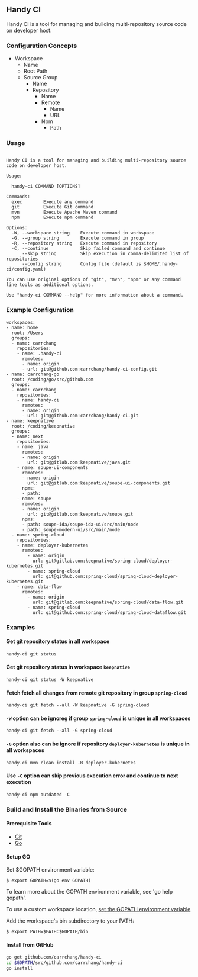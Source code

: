 ## Handy CI

Handy CI is a tool for managing and building multi-repository source code on developer host.

### Configuration Concepts

* Workspace
  * Name
  * Root Path
  * Source Group
    * Name
    * Repository
      * Name
      * Remote
        * Name
        * URL
      * Npm
        * Path

### Usage

```

Handy CI is a tool for managing and building multi-repository source code on developer host.

Usage:

  handy-ci COMMAND [OPTIONS]

Commands:
  exec        Execute any command
  git         Execute Git command
  mvn         Execute Apache Maven command
  npm         Execute npm command

Options:
  -W, --workspace string    Execute command in workspace
  -G, --group string        Execute command in group
  -R, --repository string   Execute command in repository
  -C, --continue            Skip failed command and continue
      --skip string         Skip execution in comma-delimited list of repositories
      --config string       Config file (default is $HOME/.handy-ci/config.yaml)

You can use original options of "git", "mvn", "npm" or any command line tools as additional options.

Use "handy-ci COMMAND --help" for more information about a command.

```

### Example Configuration

```
workspaces:
- name: home
  root: /Users
  groups:
  - name: carrchang
    repositories:
    - name: .handy-ci
      remotes:
      - name: origin
      - url: git@github.com:carrchang/handy-ci-config.git
- name: carrchang-go
  root: /coding/go/src/github.com
  groups:
  - name: carrchang
    repositories:
    - name: handy-ci
      remotes:
      - name: origin
      - url: git@github.com:carrchang/handy-ci.git
- name: keepnative
  root: /coding/keepnative
  groups:
  - name: next
    repositories:
    - name: java
      remotes:
      - name: origin
        url: git@gitlab.com:keepnative/java.git
    - name: soupe-ui-components
      remotes:
      - name: origin
        url: git@gitlab.com:keepnative/soupe-ui-components.git
      npms:
      - path:
    - name: soupe
      remotes:
      - name: origin
        url: git@gitlab.com:keepnative/soupe.git
      npms:
      - path: soupe-ida/soupe-ida-ui/src/main/node
      - path: soupe-modern-ui/src/main/node
  - name: spring-cloud
    repositories:
    - name: deployer-kubernetes
      remotes:
        - name: origin
          url: git@gitlab.com:keepnative/spring-cloud/deployer-kubernetes.git
        - name: spring-cloud
          url: git@github.com:spring-cloud/spring-cloud-deployer-kubernetes.git
    - name: data-flow
      remotes:
        - name: origin
          url: git@gitlab.com:keepnative/spring-cloud/data-flow.git
        - name: spring-cloud
          url: git@github.com:spring-cloud/spring-cloud-dataflow.git    
```

### Examples


#### Get git repository status in all workspace

```
handy-ci git status
``` 

#### Get git repository status in workspace `keepnative`

```
handy-ci git status -W keepnative
```

#### Fetch fetch all changes from remote git repository in group `spring-cloud`

```
handy-ci git fetch --all -W keepnative -G spring-cloud
```

#### `-W` option can be ignoreg if group `spring-cloud` is unique in all workspaces

```
handy-ci git fetch --all -G spring-cloud
```

#### `-G` option also can be ignore if repository `deployer-kubernetes` is unique in all workspaces

```
handy-ci mvn clean install -R deployer-kubernetes 
```

#### Use `-C` option can skip previous execution error and continue to next execution

```
handy-ci npm outdated -C
``` 

### Build and Install the Binaries from Source

#### Prerequisite Tools

* [Git](https://git-scm.com/)
* [Go](https://golang.org/dl/)

#### Setup GO

Set $GOPATH environment variable:
```
$ export GOPATH=$(go env GOPATH)
```

To learn more about the GOPATH environment variable, see 'go help gopath'.

To use a custom workspace location, [set the GOPATH environment variable](https://golang.org/wiki/SettingGOPATH).

Add the workspace's bin subdirectory to your PATH:
```
$ export PATH=$PATH:$GOPATH/bin
```

#### Install from GitHub

```bash
go get github.com/carrchang/handy-ci
cd $GOPATH/src/github.com/carrchang/handy-ci
go install
```
